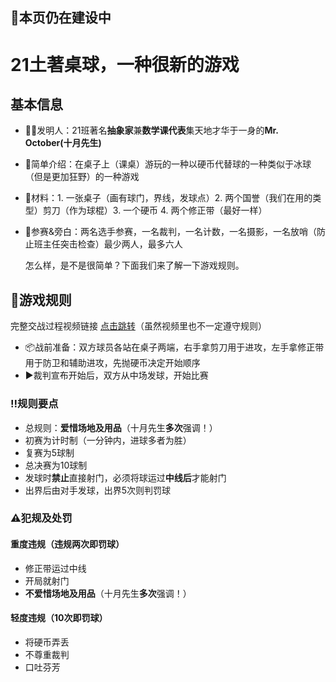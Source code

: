 
## 🚧本页仍在建设中

# 21土著桌球，一种很新的游戏

## 基本信息

- 💁‍♂️发明人：21班著名**抽象家**兼**数学课代表**集天地才华于一身的**Mr. October(十月先生)**

- 📄简单介绍：在桌子上（课桌）游玩的一种以硬币代替球的一种类似于冰球（但是更加狂野）的一种游戏

- 🧱材料：1. 一张桌子（画有球门，界线，发球点）2. 两个国誉（我们在用的类型）剪刀（作为球棍）3. 一个硬币 4. 两个修正带（最好一样）

- 👥参赛&旁白：两名选手参赛，一名裁判，一名计数，一名摄影，一名放哨（防止班主任突击检查）最少两人，最多六人

  怎么样，是不是很简单？下面我们来了解一下游戏规则。

  

## 📗游戏规则

完整交战过程视频链接 [点击跳转](https://alist.ahhf45.top/21%E7%8F%AD%E5%9C%9F%E8%91%97%E6%A1%8C%E7%90%83-%E7%8E%B0%E5%9C%BA%E5%AE%9E%E5%BD%95%E8%A7%86%E9%A2%91)（虽然视频里也不一定遵守规则）



- 📦战前准备：双方球员各站在桌子两端，右手拿剪刀用于进攻，左手拿修正带用于防卫和辅助进攻，先抛硬币决定开始顺序
- ▶️裁判宣布开始后，双方从中场发球，开始比赛

### ‼️规则要点
- 总规则：**爱惜场地及用品**（十月先生**多次**强调！）
- 初赛为计时制（一分钟内，进球多者为胜）
- 复赛为5球制
- 总决赛为10球制
- 发球时**禁止**直接射门，必须将球运过**中线后**才能射门
- 出界后由对手发球，出界5次则判罚球

### ⚠️犯规及处罚

#### 重度违规（违规两次即罚球）
- 修正带运过中线
- 开局就射门
- **不爱惜场地及用品**（十月先生**多次**强调！）

#### 轻度违规（10次即罚球）
- 将硬币弄丢
- 不尊重裁判
- 口吐芬芳



